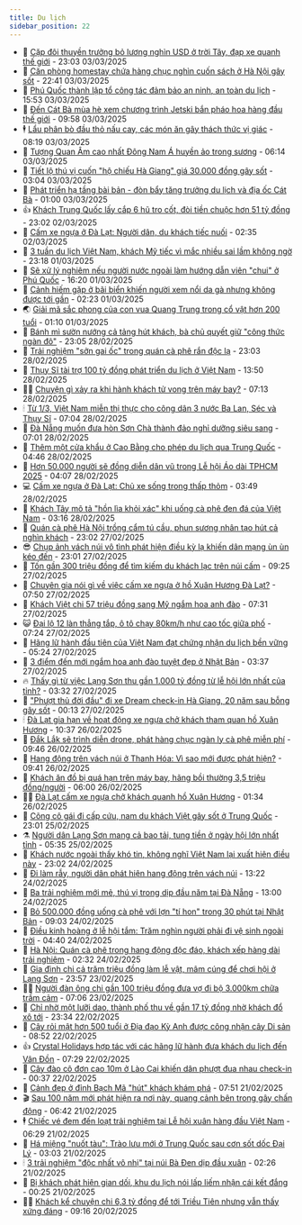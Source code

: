 ```yaml
---
title: Du lịch
sidebar_position: 22
---
```


<!-- dantri-du-lich:START -->
- 🥰 [Cặp đôi thuyền trưởng bỏ lương nghìn USD ở trời Tây, đạp xe quanh thế giới](https://dantri.com.vn/du-lich/cap-doi-thuyen-truong-bo-luong-nghin-usd-o-troi-tay-dap-xe-quanh-the-gioi-20250303164958242.htm) - 23:03 03/03/2025
- 🥰 [Căn phòng homestay chứa hàng chục nghìn cuốn sách ở Hà Nội gây sốt](https://dantri.com.vn/du-lich/can-phong-homestay-chua-hang-chuc-nghin-cuon-sach-o-ha-noi-gay-sot-20250220205601857.htm) - 22:41 03/03/2025
- 🐻 [Phú Quốc thành lập tổ công tác đảm bảo an ninh, an toàn du lịch](https://dantri.com.vn/du-lich/phu-quoc-thanh-lap-to-cong-tac-dam-bao-an-ninh-an-toan-du-lich-20250303160152421.htm) - 15:53 03/03/2025
- 🤩 [Đến Cát Bà mùa hè xem chương trình Jetski bắn pháo hoa hàng đầu thế giới](https://dantri.com.vn/du-lich/den-cat-ba-mua-he-xem-chuong-trinh-jetski-ban-phao-hoa-hang-dau-the-gioi-20250303163518543.htm) - 09:58 03/03/2025
- 🕴 [Lẩu phân bò đầu thỏ nấu cay, các món ăn gây thách thức vị giác](https://dantri.com.vn/du-lich/lau-phan-bo-dau-tho-nau-cay-cac-mon-an-gay-thach-thuc-vi-giac-20250303145652788.htm) - 08:19 03/03/2025
- 🤩 [Tượng Quan Âm cao nhất Đông Nam Á huyền ảo trong sương](https://dantri.com.vn/du-lich/tuong-quan-am-cao-nhat-dong-nam-a-huyen-ao-trong-suong-20250303104257281.htm) - 06:14 03/03/2025
- 🤠 [Tiết lộ thú vị cuốn &quot;hộ chiếu Hà Giang&quot; giá 30.000 đồng gây sốt](https://dantri.com.vn/du-lich/tiet-lo-thu-vi-cuon-ho-chieu-ha-giang-gia-30000-dong-gay-sot-20250228181906042.htm) - 03:04 03/03/2025
- 💪 [Phát triển hạ tầng bài bản - đòn bẩy tăng trưởng du lịch và địa ốc Cát Bà](https://dantri.com.vn/du-lich/phat-trien-ha-tang-bai-ban-don-bay-tang-truong-du-lich-va-dia-oc-cat-ba-20250302171957141.htm) - 01:00 03/03/2025
- 👍 [Khách Trung Quốc lấy cắp 6 hũ tro cốt, đòi tiền chuộc hơn 51 tỷ đồng](https://dantri.com.vn/du-lich/khach-trung-quoc-lay-cap-6-hu-tro-cot-doi-tien-chuoc-hon-51-ty-dong-20250302180038598.htm) - 23:02 02/03/2025
- 🚦 [Cấm xe ngựa ở Đà Lạt: Người dân, du khách tiếc nuối](https://dantri.com.vn/du-lich/cam-xe-ngua-o-da-lat-nguoi-dan-du-khach-tiec-nuoi-20250301110457885.htm) - 02:35 02/03/2025
- 💪 [3 tuần du lịch Việt Nam, khách Mỹ tiếc vì mắc nhiều sai lầm không ngờ](https://dantri.com.vn/du-lich/3-tuan-du-lich-viet-nam-khach-my-tiec-vi-mac-nhieu-sai-lam-khong-ngo-20250301225642218.htm) - 23:18 01/03/2025
- 💃 [Sẽ xử lý nghiêm nếu người nước ngoài làm hướng dẫn viên &quot;chui&quot; ở Phú Quốc](https://dantri.com.vn/du-lich/se-xu-ly-nghiem-neu-nguoi-nuoc-ngoai-lam-huong-dan-vien-chui-o-phu-quoc-20250228120936863.htm) - 16:20 01/03/2025
- 👺 [Cảnh hiếm gặp ở bãi biển khiến người xem nổi da gà nhưng không được tới gần](https://dantri.com.vn/du-lich/canh-hiem-gap-o-bai-bien-khien-nguoi-xem-noi-da-ga-nhung-khong-duoc-toi-gan-20250228235104917.htm) - 02:23 01/03/2025
- 🌏 [Giải mã sắc phong của con vua Quang Trung trong cổ vật hơn 200 tuổi](https://dantri.com.vn/du-lich/giai-ma-sac-phong-cua-con-vua-quang-trung-trong-co-vat-hon-200-tuoi-20250228210529150.htm) - 01:10 01/03/2025
- 🎡 [Bánh mì sườn nướng cả tảng hút khách, bà chủ quyết giữ &quot;công thức ngàn đô&quot;](https://dantri.com.vn/du-lich/banh-mi-suon-nuong-ca-tang-hut-khach-ba-chu-quyet-giu-cong-thuc-ngan-do-20250226184440657.htm) - 23:05 28/02/2025
- 🧰 [Trải nghiệm &quot;sởn gai ốc&quot; trong quán cà phê rắn độc lạ](https://dantri.com.vn/du-lich/trai-nghiem-son-gai-oc-trong-quan-ca-phe-ran-doc-la-20250227033005732.htm) - 23:03 28/02/2025
- 💂 [Thụy Sĩ tài trợ 100 tỷ đồng phát triển du lịch ở Việt Nam](https://dantri.com.vn/du-lich/thuy-si-tai-tro-100-ty-dong-phat-trien-du-lich-o-viet-nam-20250228170008389.htm) - 13:50 28/02/2025
- 🧑‍🏫 [Chuyện gì xảy ra khi hành khách tử vong trên máy bay?](https://dantri.com.vn/du-lich/chuyen-gi-xay-ra-khi-hanh-khach-tu-vong-tren-may-bay-20250228120718403.htm) - 07:13 28/02/2025
- 🕯 [Từ 1/3, Việt Nam miễn thị thực cho công dân 3 nước Ba Lan, Séc và Thụy Sĩ](https://dantri.com.vn/du-lich/tu-13-viet-nam-mien-thi-thuc-cho-cong-dan-3-nuoc-ba-lan-sec-va-thuy-si-20250228130743050.htm) - 07:04 28/02/2025
- 👀 [Đà Nẵng muốn đưa hòn Sơn Chà thành đảo nghỉ dưỡng siêu sang](https://dantri.com.vn/du-lich/da-nang-muon-dua-hon-son-cha-thanh-dao-nghi-duong-sieu-sang-20250228132916286.htm) - 07:01 28/02/2025
- 🎉 [Thêm một cửa khẩu ở Cao Bằng cho phép du lịch qua Trung Quốc](https://dantri.com.vn/du-lich/them-mot-cua-khau-o-cao-bang-cho-phep-du-lich-qua-trung-quoc-20250228113632574.htm) - 04:46 28/02/2025
- 🌊 [Hơn 50.000 người sẽ đồng diễn dân vũ trong Lễ hội Áo dài TPHCM 2025](https://dantri.com.vn/du-lich/hon-50000-nguoi-se-dong-dien-dan-vu-trong-le-hoi-ao-dai-tphcm-2025-20250228013704462.htm) - 04:07 28/02/2025
- 💻 [Cấm xe ngựa ở Đà Lạt: Chủ xe sống trong thấp thỏm](https://dantri.com.vn/du-lich/cam-xe-ngua-o-da-lat-chu-xe-song-trong-thap-thom-20250228081252346.htm) - 03:49 28/02/2025
- 💪 [Khách Tây mô tả &quot;hồn lìa khỏi xác&quot; khi uống cà phê đen đá của Việt Nam](https://dantri.com.vn/du-lich/khach-tay-mo-ta-hon-lia-khoi-xac-khi-uong-ca-phe-den-da-cua-viet-nam-20250227223331338.htm) - 03:16 28/02/2025
- 👺 [Quán cà phê Hà Nội trồng cẩm tú cầu, phun sương nhân tạo hút cả nghìn khách](https://dantri.com.vn/du-lich/quan-ca-phe-ha-noi-trong-cam-tu-cau-phun-suong-nhan-tao-hut-ca-nghin-khach-20250214195656044.htm) - 23:02 27/02/2025
- 😎 [Chụp ảnh vách núi vô tình phát hiện điều kỳ lạ khiến dân mạng ùn ùn kéo đến](https://dantri.com.vn/du-lich/chup-anh-vach-nui-vo-tinh-phat-hien-dieu-ky-la-khien-dan-mang-un-un-keo-den-20250227161947349.htm) - 23:01 27/02/2025
- 🌋 [Tốn gần 300 triệu đồng để tìm kiếm du khách lạc trên núi cấm](https://dantri.com.vn/du-lich/ton-gan-300-trieu-dong-de-tim-kiem-du-khach-lac-tren-nui-cam-20250227161102992.htm) - 09:25 27/02/2025
- 🌝 [Chuyên gia nói gì về việc cấm xe ngựa ở hồ Xuân Hương Đà Lạt?](https://dantri.com.vn/du-lich/chuyen-gia-noi-gi-ve-viec-cam-xe-ngua-o-ho-xuan-huong-da-lat-20250227142939414.htm) - 07:50 27/02/2025
- 🧠 [Khách Việt chi 57 triệu đồng sang Mỹ ngắm hoa anh đào](https://dantri.com.vn/du-lich/khach-viet-chi-57-trieu-dong-sang-my-ngam-hoa-anh-dao-20250227130556880.htm) - 07:31 27/02/2025
- 😺 [Đại lộ 12 làn thẳng tắp, ô tô chạy 80km/h như cao tốc giữa phố](https://dantri.com.vn/du-lich/dai-lo-12-lan-thang-tap-o-to-chay-80kmh-nhu-cao-toc-giua-pho-20250227113524955.htm) - 07:24 27/02/2025
- 💂 [Hãng lữ hành đầu tiên của Việt Nam đạt chứng nhận du lịch bền vững](https://dantri.com.vn/du-lich/hang-lu-hanh-dau-tien-cua-viet-nam-dat-chung-nhan-du-lich-ben-vung-20250227122226660.htm) - 05:24 27/02/2025
- 🌮 [3 điểm đến mới ngắm hoa anh đào tuyệt đẹp ở Nhật Bản](https://dantri.com.vn/du-lich/3-diem-den-moi-ngam-hoa-anh-dao-tuyet-dep-o-nhat-ban-20250225140903964.htm) - 03:37 27/02/2025
- 🔥 [Thấy gì từ việc Lạng Sơn thu gần 1.000 tỷ đồng từ lễ hội lớn nhất của tỉnh?](https://dantri.com.vn/du-lich/thay-gi-tu-viec-lang-son-thu-gan-1000-ty-dong-tu-le-hoi-lon-nhat-cua-tinh-20250226232957519.htm) - 03:32 27/02/2025
- 🦏 [&quot;Phượt thủ đời đầu&quot; đi xe Dream check-in Hà Giang, 20 năm sau bỗng gây sốt](https://dantri.com.vn/du-lich/phuot-thu-doi-dau-di-xe-dream-check-in-ha-giang-20-nam-sau-bong-gay-sot-20250226170120919.htm) - 00:13 27/02/2025
- 🕯 [Đà Lạt gia hạn về hoạt động xe ngựa chở khách tham quan hồ Xuân Hương](https://dantri.com.vn/du-lich/da-lat-gia-han-ve-hoat-dong-xe-ngua-cho-khach-tham-quan-ho-xuan-huong-20250226163712103.htm) - 10:37 26/02/2025
- 🐻 [Đắk Lắk sẽ trình diễn drone, phát hàng chục ngàn ly cà phê miễn phí](https://dantri.com.vn/du-lich/dak-lak-se-trinh-dien-drone-phat-hang-chuc-ngan-ly-ca-phe-mien-phi-20250226152127517.htm) - 09:46 26/02/2025
- 🥸 [Hang động trên vách núi ở Thanh Hóa: Vì sao mới được phát hiện?](https://dantri.com.vn/du-lich/hang-dong-tren-vach-nui-o-thanh-hoa-vi-sao-moi-duoc-phat-hien-20250226160458986.htm) - 09:41 26/02/2025
- 💂 [Khách ăn đồ bị quá hạn trên máy bay, hãng bồi thường 3,5 triệu đồng/người](https://dantri.com.vn/du-lich/khach-an-do-bi-qua-han-tren-may-bay-hang-boi-thuong-35-trieu-dongnguoi-20250225232617813.htm) - 06:00 26/02/2025
- 🧑‍💻 [Đà Lạt cấm xe ngựa chở khách quanh hồ Xuân Hương](https://dantri.com.vn/du-lich/da-lat-cam-xe-ngua-cho-khach-quanh-ho-xuan-huong-20250226080914187.htm) - 01:34 26/02/2025
- 💪 [Cõng cô gái đi cấp cứu, nam du khách Việt gây sốt ở Trung Quốc](https://dantri.com.vn/du-lich/cong-co-gai-di-cap-cuu-nam-du-khach-viet-gay-sot-o-trung-quoc-20250225194952284.htm) - 23:01 25/02/2025
- ⚗️ [Người dân Lạng Sơn mang cả bao tải, tung tiền ở ngày hội lớn nhất tỉnh](https://dantri.com.vn/du-lich/nguoi-dan-lang-son-mang-ca-bao-tai-tung-tien-o-ngay-hoi-lon-nhat-tinh-20250225110241357.htm) - 05:35 25/02/2025
- 🌁 [Khách nước ngoài thấy khó tin, không nghĩ Việt Nam lại xuất hiện điều này](https://dantri.com.vn/du-lich/khach-nuoc-ngoai-thay-kho-tin-khong-nghi-viet-nam-lai-xuat-hien-dieu-nay-20250224155734762.htm) - 23:02 24/02/2025
- 🧰 [Đi làm rẫy, người dân phát hiện hang động trên vách núi](https://dantri.com.vn/du-lich/di-lam-ray-nguoi-dan-phat-hien-hang-dong-tren-vach-nui-20250224160342760.htm) - 13:22 24/02/2025
- 🧰 [Ba trải nghiệm mới mẻ, thú vị trong dịp đầu năm tại Đà Nẵng](https://dantri.com.vn/du-lich/ba-trai-nghiem-moi-me-thu-vi-trong-dip-dau-nam-tai-da-nang-20250224171912509.htm) - 13:00 24/02/2025
- 🎉 [Bỏ 500.000 đồng uống cà phê với lợn &quot;tí hon&quot; trong 30 phút tại Nhật Bản](https://dantri.com.vn/du-lich/bo-500000-dong-uong-ca-phe-voi-lon-ti-hon-trong-30-phut-tai-nhat-ban-20250222012511209.htm) - 09:03 24/02/2025
- 🤩 [Điều kinh hoàng ở lễ hội tắm: Trăm nghìn người phải đi vệ sinh ngoài trời](https://dantri.com.vn/du-lich/dieu-kinh-hoang-o-le-hoi-tam-tram-nghin-nguoi-phai-di-ve-sinh-ngoai-troi-20250224103706364.htm) - 04:40 24/02/2025
- 👺 [Hà Nội: Quán cà phê trong hang động độc đáo, khách xếp hàng dài trải nghiệm](https://dantri.com.vn/du-lich/ha-noi-quan-ca-phe-trong-hang-dong-doc-dao-khach-xep-hang-dai-trai-nghiem-20250222224740153.htm) - 02:32 24/02/2025
- 🧠 [Gia đình chi cả trăm triệu đồng làm lễ vật, mâm cúng để chơi hội ở Lạng Sơn](https://dantri.com.vn/du-lich/gia-dinh-chi-ca-tram-trieu-dong-lam-le-vat-mam-cung-de-choi-hoi-o-lang-son-20250223131843736.htm) - 23:57 23/02/2025
- 👨‍🏫 [Người đàn ông chi gần 100 triệu đồng đưa vợ đi bộ 3.000km chữa trầm cảm](https://dantri.com.vn/du-lich/nguoi-dan-ong-chi-gan-100-trieu-dong-dua-vo-di-bo-3000km-chua-tram-cam-20250223134037118.htm) - 07:06 23/02/2025
- 🦅 [Chỉ nhờ một lưỡi dao, thành phố thu về gần 17 tỷ đồng nhờ khách đổ xô tới](https://dantri.com.vn/du-lich/chi-nho-mot-luoi-dao-thanh-pho-thu-ve-gan-17-ty-dong-nho-khach-do-xo-toi-20250222165018890.htm) - 23:34 22/02/2025
- 🌊 [Cây rỏi mật hơn 500 tuổi ở Địa đạo Kỳ Anh được công nhận cây Di sản](https://dantri.com.vn/du-lich/cay-roi-mat-hon-500-tuoi-o-dia-dao-ky-anh-duoc-cong-nhan-cay-di-san-20250222134138863.htm) - 08:52 22/02/2025
- 👍 [Crystal Holidays hợp tác với các hãng lữ hành đưa khách du lịch đến Vân Đồn](https://dantri.com.vn/du-lich/crystal-holidays-hop-tac-voi-cac-hang-lu-hanh-dua-khach-du-lich-den-van-don-20250222141924719.htm) - 07:29 22/02/2025
- 🫶 [Cây đào cô đơn cao 10m ở Lào Cai khiến dân phượt đua nhau check-in](https://dantri.com.vn/du-lich/cay-dao-co-don-cao-10m-o-lao-cai-khien-dan-phuot-dua-nhau-check-in-20250221173603884.htm) - 00:37 22/02/2025
- 💯 [Cảnh đẹp ở đỉnh Bạch Mã &quot;hút&quot; khách khám phá](https://dantri.com.vn/du-lich/canh-dep-o-dinh-bach-ma-hut-khach-kham-pha-20250221105349186.htm) - 07:51 21/02/2025
- 🎬 [Sau 100 năm mới phát hiện ra nơi này, quang cảnh bên trong gây chấn động](https://dantri.com.vn/du-lich/sau-100-nam-moi-phat-hien-ra-noi-nay-quang-canh-ben-trong-gay-chan-dong-20250221112308629.htm) - 06:42 21/02/2025
- 🕴 [Chiếc vé đem đến loạt trải nghiệm tại Lễ hội xuân hàng đầu Việt Nam](https://dantri.com.vn/du-lich/chiec-ve-dem-den-loat-trai-nghiem-tai-le-hoi-xuan-hang-dau-viet-nam-20250221122147656.htm) - 06:29 21/02/2025
- 🦅 [Há miệng &quot;nuốt tàu&quot;: Trào lưu mới ở Trung Quốc sau cơn sốt dốc Đại Lý](https://dantri.com.vn/du-lich/ha-mieng-nuot-tau-trao-luu-moi-o-trung-quoc-sau-con-sot-doc-dai-ly-20250221090445437.htm) - 03:03 21/02/2025
- 🕯 [3 trải nghiệm &quot;độc nhất vô nhị&quot; tại núi Bà Đen dịp đầu xuân](https://dantri.com.vn/du-lich/3-trai-nghiem-doc-nhat-vo-nhi-tai-nui-ba-den-dip-dau-xuan-20250221092004982.htm) - 02:26 21/02/2025
- 🥸 [Bị khách phát hiện gian dối, khu du lịch nói lấp liếm nhận cái kết đắng](https://dantri.com.vn/du-lich/bi-khach-phat-hien-gian-doi-khu-du-lich-noi-lap-liem-nhan-cai-ket-dang-20250218173556665.htm) - 00:25 21/02/2025
- 👨‍🏫 [Khách kể chuyện chi 6,3 tỷ đồng để tới Triều Tiên nhưng vẫn thấy xứng đáng](https://dantri.com.vn/du-lich/khach-ke-chuyen-chi-63-ty-dong-de-toi-trieu-tien-nhung-van-thay-xung-dang-20250220160925071.htm) - 09:16 20/02/2025<!-- dantri-du-lich:END -->
